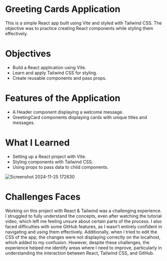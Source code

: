 # Greeting Cards Application

This is a simple React app built using Vite and styled with Tailwind CSS. The objective was to practice creating React components while styling them effectively. 

# Objectives
- Build a React application using Vite.
- Learn and apply Tailwind CSS for styling.
- Create reusable components and pass props.

# Features of the Application
- A Header component displaying a welcome message.
- GreetingCard components displaying cards with unique titles and messages.

# What I Learned
- Setting up a React project with Vite.
- Styling components with Tailwind CSS.
- Using props to pass data to child components.


![Screenshot 2024-11-25 172630](https://github.com/user-attachments/assets/26120071-4e41-4442-a41c-17dd20c17230)


# Challenges Faces
Working on this project with React & Tailwind was a challenging experience. I struggled to fully understand the concepts, even after watching the tutorial video, which left me feeling unsure about certain parts of the process. I also faced difficulties with some GitHub features, as I wasn’t entirely confident in navigating and using them effectively. Additionally, when I tried to edit the CSS of the app, the changes were not displaying correctly on the localhost, which added to my confusion. However, despite these challenges, the experience helped me identify areas where I need to improve, particularly in understanding the interaction between React, Tailwind CSS, and GitHub.


